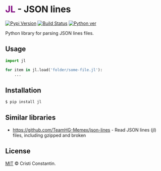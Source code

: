 # <font color=purple>JL</font> - JSON lines

  [![Pypi Version][pypi-image]][pypi-url]
  [![Build Status][build-image]][build-url]
  [![Python ver][python-image]][python-url]

Python library for parsing JSON lines files.


## Usage

```py
import jl

for item in jl.load('folder/some-file.jl'):
    ...
```


## Installation

```sh
$ pip install jl
```


## Similar libraries

* https://github.com/TeamHG-Memex/json-lines - Read JSON lines (jl) files, including gzipped and broken


## License

[MIT](LICENSE) © Cristi Constantin.


[pypi-image]: https://img.shields.io/pypi/v/jl.svg
[pypi-url]: https://pypi.org/project/jl/
[build-image]: https://github.com/croqaz/JL/workflows/Python/badge.svg
[build-url]: https://github.com/croqaz/JL/actions
[python-image]: https://img.shields.io/badge/Python-3.6-blue.svg
[python-url]: https://python.org
